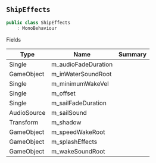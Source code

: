 ## `ShipEffects`

```csharp
public class ShipEffects
    : MonoBehaviour

```

Fields

| Type | Name | Summary | 
| --- | --- | --- | 
| Single | m_audioFadeDuration |  | 
| GameObject | m_inWaterSoundRoot |  | 
| Single | m_minimumWakeVel |  | 
| Single | m_offset |  | 
| Single | m_sailFadeDuration |  | 
| AudioSource | m_sailSound |  | 
| Transform | m_shadow |  | 
| GameObject | m_speedWakeRoot |  | 
| GameObject | m_splashEffects |  | 
| GameObject | m_wakeSoundRoot |  | 


